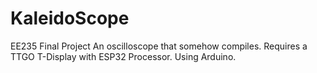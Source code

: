# KaleidoScope
EE235 Final Project
An oscilloscope that somehow compiles.
Requires a TTGO T-Display with ESP32 Processor.
Using Arduino.

